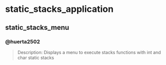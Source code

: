 # static_stacks_application
## static_stacks_menu
### @huerta2502
> Description: Displays a menu to execute stacks functions with int and char static stacks